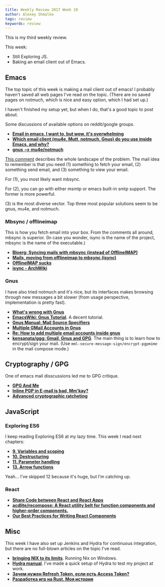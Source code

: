 ```yaml
---
title: Weekly Review 2017 Week 10
author: Alexey Shmalko
tags: review
keywords: review
---
```


This is my third weekly review.

This week:

- Still Exploring JS.
- Baking an email client out of Emacs.

<!--more-->

## Emacs

The top topic of this week is making a mail client out of emacs! I probably haven't saved all web pages I've read on the topic. (There are no saved pages on notmuch, which is nice and easy option, which I had set up.)

I haven't finished my setup yet, but when I do, that's a good topic to post about.

Some discussions of available options on reddit/google groups.

- **[Email in emacs, I want to, but wow, it's overwhelming](https://www.reddit.com/r/emacs/comments/4rl0a9/email_in_emacs_i_want_to_but_wow_its_overwhelming/)**
- **[Which email client (mu4e, Mutt, notmuch, Gnus) do you use inside Emacs, and why?](https://www.reddit.com/r/emacs/comments/3s5fas/which_email_client_mu4e_mutt_notmuch_gnus_do_you/)**
- **[gnus --> mu4e/notmuch](https://groups.google.com/forum/#!topic/mu-discuss/Z1NvRflnGT4)**

[This comment](https://www.reddit.com/r/emacs/comments/4rl0a9/email_in_emacs_i_want_to_but_wow_its_overwhelming/d52q08p/?st=j07hlgag&sh=1cee46f5) describes the whole landscape of the problem. The mail idea to remember is that you need (1) something to fetch your email, (2) something send email, and (3) something to view your email.

For (1), you most likely want mbsync.

For (2), you can go with either msmtp or emacs built-in smtp support. The former is more powerful.

\(3) is the most diverse vector. Top three most popular solutions seem to be gnus, mu4e, and notmuch.

### Mbsync / offlineimap

This is how you fetch email into your box. From the comments all around, mbsync is superior. (In case you wonder, isync is the name of the project, mbsync is the name of the executable.)

- **[Bloerg: Syncing mails with mbsync (instead of OfflineIMAP)](https://bloerg.net/2013/10/09/syncing-mails-with-mbsync-instead-of-offlineimap.html)**
- **[Mails, moving from offlineimap to mbsync (isync)](http://blog.tshirtman.fr/2014/3/12/mails-moving-from-offlineimap-to-mbsync-isync)**
- **[OfflineIMAP sucks](http://blog.ezyang.com/2012/08/offlineimap-sucks/)**
- **[isync - ArchWiki](https://wiki.archlinux.org/index.php/Isync)**

### Gnus

I have also tried notmuch and it's nice, but its interfaces makes browsing through new messages a bit slower (from usage perspective, implementation is pretty fast).

- **[What's wrong with Gnus](https://www.rath.org/whats-wrong-with-gnus.html)**
- **[EmacsWiki: Gnus Tutorial](https://www.emacswiki.org/emacs/GnusTutorial)**. A decent tutorial.
- **[Gnus Manual: Mail Source Specifiers](https://www.gnu.org/software/emacs/manual/html_node/gnus/Mail-Source-Specifiers.html)**
- **[Multiple GMail Accounts in Gnus](http://www.cataclysmicmutation.com/2010/11/multiple-gmail-accounts-in-gnus)**
- **[Re: How to add multiple email accounts inside gnus](https://lists.gnu.org/archive/html/help-gnu-emacs/2015-11/msg00031.html)**
- **[kensanata/ggg: Gmail, Gnus and GPG](https://github.com/kensanata/ggg)**. The main thing is to learn how to encrypt/sign your mail. (Use `mml-secure-message-sign/encrypt-pgpmime` in the mail compose mode.)

## Cryptography / GPG

One of emacs mail disscussions led me to GPG critique.

- **[GPG And Me](https://moxie.org/blog/gpg-and-me/)**
- **[Inline PGP in E-mail is bad, Mm'kay?](https://josefsson.org/inline-openpgp-considered-harmful.html)**
- **[Advanced cryptographic ratcheting](https://whispersystems.org/blog/advanced-ratcheting/)**

## JavaScript

### Exploring ES6

I keep reading Exploring ES6 at my lazy time. This week I read next chapters:

- **[9. Variables and scoping](http://exploringjs.com/es6/ch_variables.html)**
- **[10. Destructuring](http://exploringjs.com/es6/ch_destructuring.html)**
- **[11. Parameter handling](http://exploringjs.com/es6/ch_parameter-handling.html)**
- **[13. Arrow functions](http://exploringjs.com/es6/ch_arrow-functions.html)**

Yeah... I've skipped 12 because it's huge, but I'm catching up.

### React

- **[Share Code between React and React Apps](https://hackernoon.com/code-reuse-using-higher-order-hoc-and-stateless-functional-components-in-react-and-react-native-6eeb503c665)**
- **[acdlite/recompose: A React utility belt for function components and higher-order components.](https://github.com/acdlite/recompose)**
- **[Our Best Practices for Writing React Components](https://medium.com/code-life/our-best-practices-for-writing-react-components-dec3eb5c3fc8)**

## Misc

This week I have also set up Jenkins and Hydra for continuous integration, but there are no full-blown articles on the topic I've read.

- **[bringing NIX to its limits](https://invalidmagic.wordpress.com/2011/02/14/bringing-nix-to-its-limits/)**. Running Nix on Windows.
- **[Hydra manual](https://nixos.org/hydra/manual/)**. I've made a quick setup of Hydra to test my project at work.
- **[Зачем нужен Refresh Token, если есть Access Token?](https://habrahabr.ru/company/Voximplant/blog/323160/)**
- **[Разработка игр на Rust. Моя история](https://habrahabr.ru/post/323120/)**
